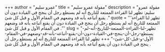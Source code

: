 +++
author = "عمرو سليم"
title = "مقولة عمرو سليم"
description = "مقولة عمرو سليم: تظهر لنا القراءة الممتعة للتاريخ أنه لم يستطع رجل أن ينجح في القيادة دون أن يقنع أتباعه بأنه قد وضعهم في المقام الأول و قبل كل شئ ."
quote = '''تظهر لنا القراءة الممتعة للتاريخ أنه لم يستطع رجل أن ينجح في القيادة دون أن يقنع أتباعه بأنه قد وضعهم في المقام الأول و قبل كل شئ .''' 
slug = "تظهر-لنا-القراءة-الممتعة-للتاريخ-أنه-لم-يستطع-رجل-أن-ينجح-في-القيادة-دون-أن-يقنع-أتباعه-بأنه-قد-وضعهم-في-المقام-الأول-و-قبل-كل-شئ-"
+++
تظهر لنا القراءة الممتعة للتاريخ أنه لم يستطع رجل أن ينجح في القيادة دون أن يقنع أتباعه بأنه قد وضعهم في المقام الأول و قبل كل شئ .

